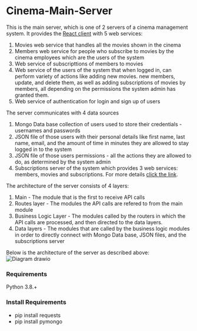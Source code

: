 # Cinema-Main-Server
This is the main server, which is one of 2 servers of a cinema management system. It provides the [React client](https://github.com/oril1234/Cinema-Management-System-React-Client) with 5 web services:
1. Movies web service that handles all the movies shown in the cinema 
2. Members web service for people who subscribe to movies by the cinema employees which are the users of the system 
3. Web service of subscripttions of members to movies
4. Web service of the users of the system that when logged in, can perform variety of actions like adding new movies. new members, update, and delete them, as well as adding subscriptions of movies by members, all depending on the permissions the system admin has granted them.
5. Web service of authentication for login and sign up of users

The server communicates with 4 data sources
1. Mongo Data base collection of users used to store their credentials - usernames and passwords
2. JSON file of those users with their personal details like first name, last name, email, and the amount of time in minutes they are allowed to stay logged in to the system
3. JSON file of those users permissions - all the actions they are allowed to do, as determined by the system admin
4. Subscriptions server of the system which provides 3 web services: members, movies and subscriptions. For more details [click the link](https://github.com/oril1234/Cinema-Management-System-Subscriptions-Flask-Server).

The architecture of the server consists of 4 layers:
1. Main - The module that is the first to receive API calls
2. Routes layer - The modules the API calls are refered to from the main module
3. Business Logic Layer - The modules called by the routers in which the API calls are processed, and then directed to the data layers.
4. Data layers - The modules that are called by the business logic modules in order to directly connect with Mongo Data base, JSON files, and the subscriptions server


Below is the architecture of the server as described above:
![Diagram drawio](https://user-images.githubusercontent.com/49225452/198900341-beafd387-2670-4b84-a75e-5b8617dc8b74.png)

### Requirements
Python 3.8.+

### Install Requirements
- pip install requests
- pip install pymongo

